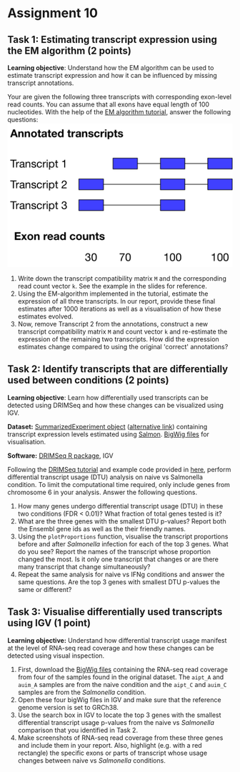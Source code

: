 # Assignment 10

## Task 1: Estimating transcript expression using the EM algorithm (2 points)
**Learning objective**: Understand how the EM algorithm can be used to estimate transcript expression and how it can be influenced by missing transcript annotations.

Your are given the following three transcripts with corresponding exon-level read counts. You can assume that all exons have equal length of 100 nucleotides. With the help of the [EM algorithm tutorial](https://github.com/kauralasoo/MTAT.03.239_Bioinformatics/blob/master/transcript_expression/EM-algorithm.md), answer the following questions:
![](HW3_transcripts.png)<!-- -->

 1. Write down the transcript compatibility matrix `M` and the corresponding read count vector `k`. See the example in the slides for reference.
 2. Using the EM-algorithm implemented in the tutorial, estimate the expression of all three transcripts. In our report, provide these final estimates after 1000 iterations as well as a visualisation of how these estimates evolved.
 3. Now, remove Transcript 2 from the annotations, construct a new transcript compatibility matrix `M` and count vector `k` and re-estimate the expression of the remaining two transcripts. How did the expression estimates change compared to using the original 'correct' annotations?

## Task 2: Identify transcripts that are differentially used between conditions (2 points)
**Learning objective**: Learn how differentially used transcripts can be detected using DRIMSeq and how these changes can be visualized using IGV.

**Dataset:** [SummarizedExperiment object](https://www.dropbox.com/s/hwl30are5g6k3ka/salmon_SummarizedExperiment_subset.rds?dl=0) ([alternative link](https://drive.google.com/drive/folders/11rWNV_QuH8YX8IpbEw4ruCNIvMb0UzjF?usp=sharing)) containing transcript expression levels estimated using [Salmon](https://combine-lab.github.io/salmon/). [BigWig files](https://drive.google.com/drive/folders/11rWNV_QuH8YX8IpbEw4ruCNIvMb0UzjF?usp=sharing) for visualisation.

**Software:** [DRIMSeq R package](http://bioconductor.org/packages/release/bioc/html/DRIMSeq.html), IGV

Following the [DRIMSeq tutorial](http://bioconductor.org/packages/release/bioc/vignettes/DRIMSeq/inst/doc/DRIMSeq.pdf) and example code provided in [here](https://github.com/kauralasoo/MTAT.03.239_Bioinformatics/blob/master/transcript_expression/DRIMSeq_test.R), perform differential transcript usage (DTU) analysis on naive vs Salmonella condition. To limit the computational time required, only include genes from chromosome 6 in your analysis. Answer the following questions.

 1. How many genes undergo differential transcript usage (DTU) in these two conditions (FDR < 0.01)? What fraction of total genes tested is it?
 2. What are the three genes with the smallest DTU p-values? Report both the Ensembl gene ids as well as the their friendly names.
 3. Using the `plotProportions` function, visualise the transcript proportions before and after *Salmonella* infection for each of the top 3 genes. What do you see? Report the names of the transcript whose proportion changed the most. Is it only one transcript that changes or are there many transcript that change simultaneously?
 4. Repeat the same analysis for naive vs IFNg conditions and answer the same questions. Are the top 3 genes with smallest DTU p-values the same or different?

## Task 3: Visualise differentially used transcripts using IGV (1 point)
**Learning objective:** Understand how differential transcript usage manifest at the level of RNA-seq read coverage and how these changes can be detected using visual inspection.

 1. First, download the [BigWig files](https://drive.google.com/drive/folders/11rWNV_QuH8YX8IpbEw4ruCNIvMb0UzjF?usp=sharing) containing the RNA-seq read coverage from four of the samples found in the original dataset. The `aipt_A` and `auim_A` samples are from the naive condition and the `aipt_C` and `auim_C` samples are from the *Salmonella* condition. 
 2. Open these four bigWig files in IGV and make sure that the reference genome version is set to GRCh38.
 3. Use the search box in IGV to locate the top 3 genes with the smallest differential transcript usage p-values from the naive vs *Salmonella* comparison that you identified in Task 2. 
 4. Make screenshots of RNA-seq read coverage from these three genes and include them in your report. Also, highlight (e.g. with a red rectangle) the specific exons or parts of transcript whose usage changes between naive vs *Salmonella* conditions. 
